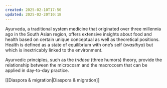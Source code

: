 ```yaml
---
created: 2025-02-10T17:50
updated: 2025-02-20T10:18
---
```



Ayurveda, a traditional system medicine that originated over three millennia ago in the South Asian region, offers extensive insights about food and health based on certain unique conceptual as well as theoretical positions. Health is defined as a state of equilibrium with one’s self (_svasthya_) but which is inextricably linked to the environment. 

Ayurvedic principles, such as the _tridosa_ (three humors) theory, provide the relationship between the microcosm and the macrocosm that can be applied in day-to-day practice.

[[Diaspora & migration|Diaspora & migration]]
